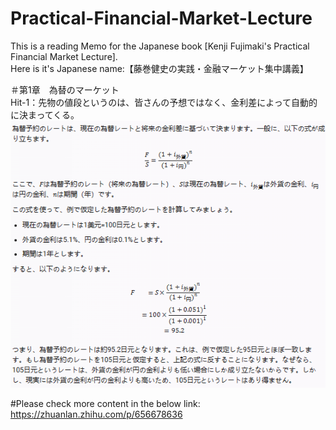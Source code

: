 # Practical-Financial-Market-Lecture
This is a reading Memo for the Japanese book [Kenji Fujimaki's Practical Financial Market Lecture].<br>
Here is it's Japanese name:【藤巻健史の実践・金融マーケット集中講義】<br>


＃第1章　為替のマーケット<br>
Hit-1：先物の値段というのは、皆さんの予想ではなく、金利差によって自動的に決まってくる。<br>
![Formula](為替レート-1.png)


#Please check more content in the below link:
https://zhuanlan.zhihu.com/p/656678636

